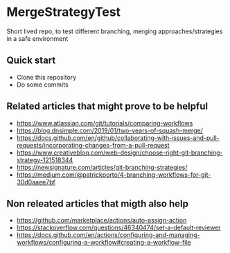 # MergeStrategyTest
Short lived repo, to test different branching, merging approaches/strategies in a safe environment

## Quick start
- Clone this repository
- Do some commits

## Related articles that might prove to be helpful
- https://www.atlassian.com/git/tutorials/comparing-workflows
- https://blog.dnsimple.com/2019/01/two-years-of-squash-merge/
- https://docs.github.com/en/github/collaborating-with-issues-and-pull-requests/incorporating-changes-from-a-pull-request
- https://www.creativebloq.com/web-design/choose-right-git-branching-strategy-121518344
- https://newsignature.com/articles/git-branching-strategies/
- https://medium.com/@patrickporto/4-branching-workflows-for-git-30d0aaee7bf

## Non releated articles that migth also help
- https://github.com/marketplace/actions/auto-assign-action
- https://stackoverflow.com/questions/46340474/set-a-default-reviewer
- https://docs.github.com/en/actions/configuring-and-managing-workflows/configuring-a-workflow#creating-a-workflow-file

